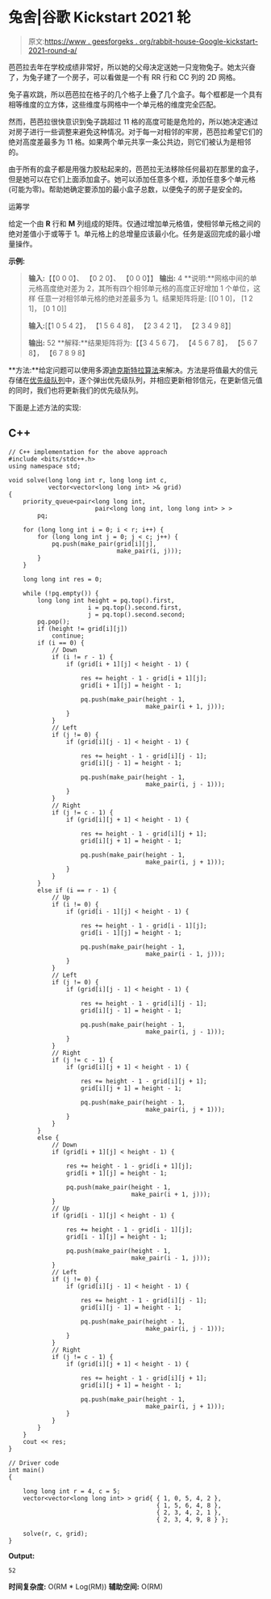 # 兔舍|谷歌 Kickstart 2021 轮

> 原文:[https://www . geesforgeks . org/rabbit-house-Google-kickstart-2021-round-a/](https://www.geeksforgeeks.org/rabbit-house-google-kickstart-2021-round-a/)

芭芭拉去年在学校成绩非常好，所以她的父母决定送她一只宠物兔子。她太兴奋了，为兔子建了一个房子，可以看做是一个有 RR 行和 CC 列的 2D 网格。

兔子喜欢跳，所以芭芭拉在格子的几个格子上叠了几个盒子。每个框都是一个具有相等维度的立方体，这些维度与网格中一个单元格的维度完全匹配。

然而，芭芭拉很快意识到兔子跳超过 11 格的高度可能是危险的，所以她决定通过对房子进行一些调整来避免这种情况。对于每一对相邻的牢房，芭芭拉希望它们的绝对高度差最多为 11 格。如果两个单元共享一条公共边，则它们被认为是相邻的。

由于所有的盒子都是用强力胶粘起来的，芭芭拉无法移除任何最初在那里的盒子，但是她可以在它们上面添加盒子。她可以添加任意多个框，添加任意多个单元格(可能为零)。帮助她确定要添加的最小盒子总数，以便兔子的房子是安全的。

运筹学

给定一个由 **R** 行和 **M** 列组成的矩阵。仅通过增加单元格值，使相邻单元格之间的绝对差值小于或等于 1。单元格上的总增量应该最小化。任务是返回完成的最小增量操作。

**示例:**

> **输入:**【【0 0 0】、
> 【0 2 0】、
> 【0 0 0】】
> **输出:** 4
> **说明:**网格中间的单元格高度绝对差为 2，其所有四个相邻单元格的高度正好增加 1 个单位，这样
> 任意一对相邻单元格的绝对差最多为 1。结果矩阵将是:
> [[0 1 0]，
> [1 2 1]，
> [0 1 0]]
> 
> **输入:**[【1 0 5 4 2】，
> 【1 5 6 4 8】，
> 【2 3 4 2 1】，
> 【2 3 4 9 8】]
> 
> **输出:** 52
> **解释:**结果矩阵将为:【【3 4 5 6 7】，
> 【4 5 6 7 8】，
> 【5 6 7 8】，
> 【6 7 8 9 8】

**方法:**给定问题可以使用多源[迪克斯特拉算法](https://www.geeksforgeeks.org/dijkstras-shortest-path-algorithm-using-set-in-stl/)来解决。方法是将值最大的信元存储在[优先级队列](https://www.geeksforgeeks.org/priority-queue-set-1-introduction/)中，逐个弹出优先级队列，并相应更新相邻信元，在更新信元值的同时，我们也将更新我们的优先级队列。

下面是上述方法的实现:

## C++

```
// C++ implementation for the above approach
#include <bits/stdc++.h>
using namespace std;

void solve(long long int r, long long int c,
           vector<vector<long long int> >& grid)
{
    priority_queue<pair<long long int,
                        pair<long long int, long long int> > >
        pq;

    for (long long int i = 0; i < r; i++) {
        for (long long int j = 0; j < c; j++) {
            pq.push(make_pair(grid[i][j],
                              make_pair(i, j)));
        }
    }

    long long int res = 0;

    while (!pq.empty()) {
        long long int height = pq.top().first,
                      i = pq.top().second.first,
                      j = pq.top().second.second;
        pq.pop();
        if (height != grid[i][j])
            continue;
        if (i == 0) {
            // Down
            if (i != r - 1) {
                if (grid[i + 1][j] < height - 1) {

                    res += height - 1 - grid[i + 1][j];
                    grid[i + 1][j] = height - 1;

                    pq.push(make_pair(height - 1,
                                      make_pair(i + 1, j)));
                }
            }
            // Left
            if (j != 0) {
                if (grid[i][j - 1] < height - 1) {

                    res += height - 1 - grid[i][j - 1];
                    grid[i][j - 1] = height - 1;

                    pq.push(make_pair(height - 1,
                                      make_pair(i, j - 1)));
                }
            }
            // Right
            if (j != c - 1) {
                if (grid[i][j + 1] < height - 1) {

                    res += height - 1 - grid[i][j + 1];
                    grid[i][j + 1] = height - 1;

                    pq.push(make_pair(height - 1,
                                      make_pair(i, j + 1)));
                }
            }
        }
        else if (i == r - 1) {
            // Up
            if (i != 0) {
                if (grid[i - 1][j] < height - 1) {

                    res += height - 1 - grid[i - 1][j];
                    grid[i - 1][j] = height - 1;

                    pq.push(make_pair(height - 1,
                                      make_pair(i - 1, j)));
                }
            }
            // Left
            if (j != 0) {
                if (grid[i][j - 1] < height - 1) {

                    res += height - 1 - grid[i][j - 1];
                    grid[i][j - 1] = height - 1;

                    pq.push(make_pair(height - 1,
                                      make_pair(i, j - 1)));
                }
            }
            // Right
            if (j != c - 1) {
                if (grid[i][j + 1] < height - 1) {

                    res += height - 1 - grid[i][j + 1];
                    grid[i][j + 1] = height - 1;

                    pq.push(make_pair(height - 1,
                                      make_pair(i, j + 1)));
                }
            }
        }
        else {
            // Down
            if (grid[i + 1][j] < height - 1) {

                res += height - 1 - grid[i + 1][j];
                grid[i + 1][j] = height - 1;

                pq.push(make_pair(height - 1,
                                  make_pair(i + 1, j)));
            }
            // Up
            if (grid[i - 1][j] < height - 1) {

                res += height - 1 - grid[i - 1][j];
                grid[i - 1][j] = height - 1;

                pq.push(make_pair(height - 1,
                                  make_pair(i - 1, j)));
            }
            // Left
            if (j != 0) {
                if (grid[i][j - 1] < height - 1) {

                    res += height - 1 - grid[i][j - 1];
                    grid[i][j - 1] = height - 1;

                    pq.push(make_pair(height - 1,
                                      make_pair(i, j - 1)));
                }
            }
            // Right
            if (j != c - 1) {
                if (grid[i][j + 1] < height - 1) {

                    res += height - 1 - grid[i][j + 1];
                    grid[i][j + 1] = height - 1;

                    pq.push(make_pair(height - 1,
                                      make_pair(i, j + 1)));
                }
            }
        }
    }
    cout << res;
}

// Driver code
int main()
{

    long long int r = 4, c = 5;
    vector<vector<long long int> > grid{ { 1, 0, 5, 4, 2 },
                                         { 1, 5, 6, 4, 8 },
                                         { 2, 3, 4, 2, 1 },
                                         { 2, 3, 4, 9, 8 } };

    solve(r, c, grid);
}
```

**Output:**

```
52

```

**时间复杂度:** O(RM * Log(RM))
**辅助空间:** O(RM)